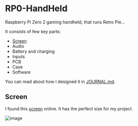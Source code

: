 # RP0-HandHeld
Raspberry Pi Zero 2 gaming handheld, that runs Retro Pie...

It consists of few key parts:
- [Screen](https://github.com/OndrejVacekSPSCL/RP0-HandHeld/edit/main/README.md#screen)
- Audio
- Battery and charging
- Inputs
- PCB
- Case
- Software

You can read about how I designed it in [JOURNAL.md](https://github.com/OndrejVacekSPSCL/RP0-HandHeld/blob/main/JOURNAL.md).

## Screen
I found this [screen](https://tinyurl.com/3287bkxc) online. It has the perfect size for my project.

![image](https://github.com/user-attachments/assets/4f11b6bc-cf0a-4dfb-bcf8-76fd139d4978)
